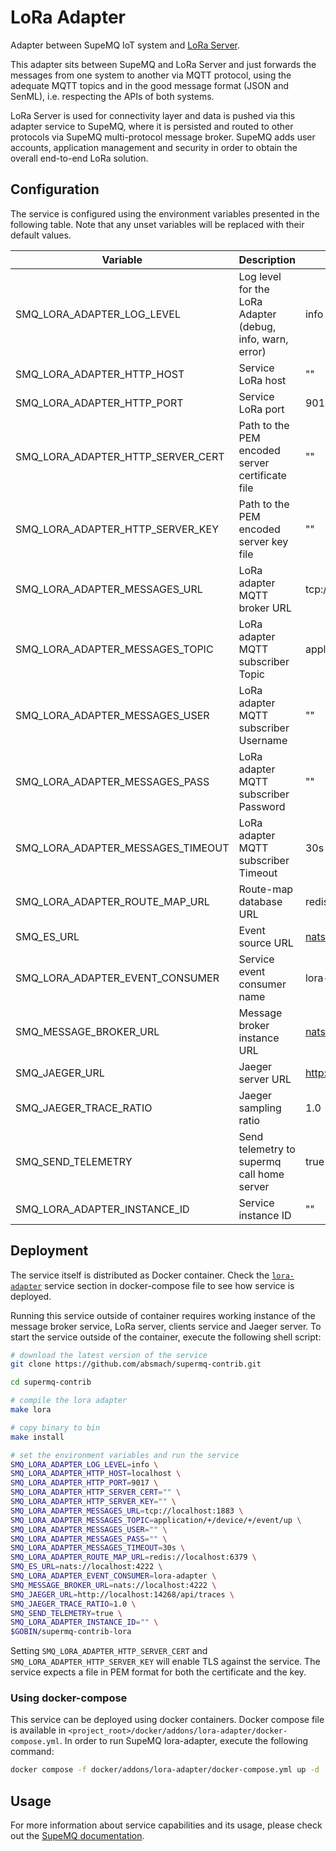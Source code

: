 # LoRa Adapter

Adapter between SupeMQ IoT system and [LoRa Server](https://github.com/brocaar/chirpstack-network-server).

This adapter sits between SupeMQ and LoRa Server and just forwards the messages from one system to another via MQTT protocol, using the adequate MQTT topics and in the good message format (JSON and SenML), i.e. respecting the APIs of both systems.

LoRa Server is used for connectivity layer and data is pushed via this adapter service to SupeMQ, where it is persisted and routed to other protocols via SupeMQ multi-protocol message broker. SupeMQ adds user accounts, application management and security in order to obtain the overall end-to-end LoRa solution.

## Configuration

The service is configured using the environment variables presented in the following table. Note that any unset variables will be replaced with their default values.

| Variable                         | Description                                               | Default                             |
| -------------------------------- | --------------------------------------------------------- | ----------------------------------- |
| SMQ_LORA_ADAPTER_LOG_LEVEL        | Log level for the LoRa Adapter (debug, info, warn, error) | info                                |
| SMQ_LORA_ADAPTER_HTTP_HOST        | Service LoRa host                                         | ""                                  |
| SMQ_LORA_ADAPTER_HTTP_PORT        | Service LoRa port                                         | 9017                                |
| SMQ_LORA_ADAPTER_HTTP_SERVER_CERT | Path to the PEM encoded server certificate file           | ""                                  |
| SMQ_LORA_ADAPTER_HTTP_SERVER_KEY  | Path to the PEM encoded server key file                   | ""                                  |
| SMQ_LORA_ADAPTER_MESSAGES_URL     | LoRa adapter MQTT broker URL                              | tcp://localhost:1883                |
| SMQ_LORA_ADAPTER_MESSAGES_TOPIC   | LoRa adapter MQTT subscriber Topic                        | application/+/device/+/event/up     |
| SMQ_LORA_ADAPTER_MESSAGES_USER    | LoRa adapter MQTT subscriber Username                     | ""                                  |
| SMQ_LORA_ADAPTER_MESSAGES_PASS    | LoRa adapter MQTT subscriber Password                     | ""                                  |
| SMQ_LORA_ADAPTER_MESSAGES_TIMEOUT | LoRa adapter MQTT subscriber Timeout                      | 30s                                 |
| SMQ_LORA_ADAPTER_ROUTE_MAP_URL    | Route-map database URL                                    | redis://localhost:6379              |
| SMQ_ES_URL                        | Event source URL                                          | <nats://localhost:4222>             |
| SMQ_LORA_ADAPTER_EVENT_CONSUMER   | Service event consumer name                               | lora-adapter                        |
| SMQ_MESSAGE_BROKER_URL            | Message broker instance URL                               | <nats://localhost:4222>             |
| SMQ_JAEGER_URL                    | Jaeger server URL                                         | <http://localhost:14268/api/traces> |
| SMQ_JAEGER_TRACE_RATIO            | Jaeger sampling ratio                                     | 1.0                                 |
| SMQ_SEND_TELEMETRY                | Send telemetry to supermq call home server             | true                                |
| SMQ_LORA_ADAPTER_INSTANCE_ID      | Service instance ID                                       | ""                                  |

## Deployment

The service itself is distributed as Docker container. Check the [`lora-adapter`](https://github.com/absmach/supermq-contrib/blob/main/docker/addons/lora-adapter/docker-compose.yml) service section in docker-compose file to see how service is deployed.

Running this service outside of container requires working instance of the message broker service, LoRa server, clients service and Jaeger server.
To start the service outside of the container, execute the following shell script:

```bash
# download the latest version of the service
git clone https://github.com/absmach/supermq-contrib.git

cd supermq-contrib

# compile the lora adapter
make lora

# copy binary to bin
make install

# set the environment variables and run the service
SMQ_LORA_ADAPTER_LOG_LEVEL=info \
SMQ_LORA_ADAPTER_HTTP_HOST=localhost \
SMQ_LORA_ADAPTER_HTTP_PORT=9017 \
SMQ_LORA_ADAPTER_HTTP_SERVER_CERT="" \
SMQ_LORA_ADAPTER_HTTP_SERVER_KEY="" \
SMQ_LORA_ADAPTER_MESSAGES_URL=tcp://localhost:1883 \
SMQ_LORA_ADAPTER_MESSAGES_TOPIC=application/+/device/+/event/up \
SMQ_LORA_ADAPTER_MESSAGES_USER="" \
SMQ_LORA_ADAPTER_MESSAGES_PASS="" \
SMQ_LORA_ADAPTER_MESSAGES_TIMEOUT=30s \
SMQ_LORA_ADAPTER_ROUTE_MAP_URL=redis://localhost:6379 \
SMQ_ES_URL=nats://localhost:4222 \
SMQ_LORA_ADAPTER_EVENT_CONSUMER=lora-adapter \
SMQ_MESSAGE_BROKER_URL=nats://localhost:4222 \
SMQ_JAEGER_URL=http://localhost:14268/api/traces \
SMQ_JAEGER_TRACE_RATIO=1.0 \
SMQ_SEND_TELEMETRY=true \
SMQ_LORA_ADAPTER_INSTANCE_ID="" \
$GOBIN/supermq-contrib-lora
```

Setting `SMQ_LORA_ADAPTER_HTTP_SERVER_CERT` and `SMQ_LORA_ADAPTER_HTTP_SERVER_KEY` will enable TLS against the service. The service expects a file in PEM format for both the certificate and the key.

### Using docker-compose

This service can be deployed using docker containers. Docker compose file is available in `<project_root>/docker/addons/lora-adapter/docker-compose.yml`. In order to run SupeMQ lora-adapter, execute the following command:

```bash
docker compose -f docker/addons/lora-adapter/docker-compose.yml up -d
```

## Usage

For more information about service capabilities and its usage, please check out the [SupeMQ documentation](https://docs.supermq.abstractmachines.fr/lora).
